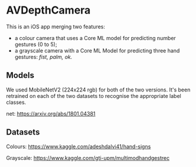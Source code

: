# AVDepthCamera

This is an iOS app merging two features:
  - a colour camera that uses a Core ML model for predicting number gestures (0 to 5);
  - a grayscale camera with a Core ML Model for predicting three hand gestures: *fist, palm, ok.*

## Models

We used MobileNetV2 (224x224 rgb) for both of the two versions. It's been retrained on each of the two datasets to recognise the appropriate label classes.

net: https://arxiv.org/abs/1801.04381

## Datasets

  Colours: https://www.kaggle.com/adeshdalvi41/hand-signs
  
  Grayscale: https://www.kaggle.com/gti-upm/multimodhandgestrec

